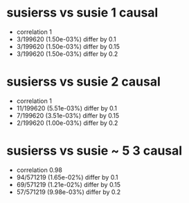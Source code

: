 # susierss vs susie  1 causal

- correlation 1
- 3/199620 (1.50e-03%) differ by 0.1
- 3/199620 (1.50e-03%) differ by 0.15
- 3/199620 (1.50e-03%) differ by 0.2


# susierss vs susie  2 causal

- correlation 1
- 11/199620 (5.51e-03%) differ by 0.1
- 7/199620 (3.51e-03%) differ by 0.15
- 2/199620 (1.00e-03%) differ by 0.2


# susierss vs susie  ~ 5 3 causal

- correlation 0.98
- 94/571219 (1.65e-02%) differ by 0.1
- 69/571219 (1.21e-02%) differ by 0.15
- 57/571219 (9.98e-03%) differ by 0.2


